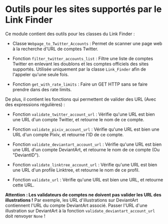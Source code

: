 # Outils pour les sites supportés par le Link Finder

Ce module contient des outils pour les classes du Link Finder :

* Classe `Webpage_to_Twitter_Accounts` : Permet de scanner une page web à la recherche d'URL de comptes Twitter.

* Fonction `filter_twitter_accounts_list` : Filtre une liste de comptes Twitter en enlevant les doublons et les comptes officiels des sites supportés.
  Utilisée uniquement par la classe `Link_Finder` afin de l'appeler qu'une seule fois.

* Fonction `get_with_rate_limits` : Faire un GET HTTP sans se faire prendre dans des rate limits.


De plus, il contient les fonctions qui permettent de valider des URL (Avec des expressions régulières) :

* Fonction `validate_twitter_account_url` : Vérifie qu'une URL est bien une URL d'un compte Twitter, et retourne le nom de ce compte.

* Fonction `validate_pixiv_account_url` : Vérifie qu'une URL est bien une URL d'un compte Pixiv, et retourne l'ID de ce compte.

* Fonction `validate_deviantart_account_url` : Vérifie qu'une URL est bien une URL d'un compte DeviantArt, et retourne le nom de ce compte (Ou "DeviantID").

* Fonction `validate_linktree_account_url` : Vérifie qu'une URL est bien une URL d'un profile Linktree, et retourne le nom de ce profil.

* Fonction `validate_url` : Vérifie qu'une URL est bien une URL, et retourne cette URL.

**Attention : Les validateurs de comptes ne doivent pas valider les URL des illustrations !** Par exemple, les URL d'illustrations sur DeviantArt contiennent l'URL du compte DeviantArt associé. Passer l'URL d'une illustration sur DeviantArt à la fonction `validate_deviantart_account_url` doit renvoyer `None` !
